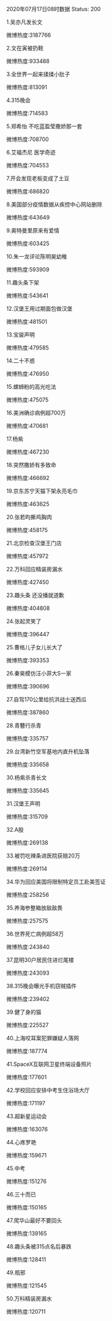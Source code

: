 2020年07月17日08时数据
Status: 200

1.吴亦凡发长文

微博热度:3187766

2.文在寅被扔鞋

微博热度:933488

3.全世界一起来揉揉小肚子

微博热度:813091

4.315晚会

微博热度:714583

5.郑希怡 不吃蓝盈莹撒娇那一套

微博热度:708700

6.艾福杰尼 医学奇迹

微博热度:704553

7.开会发现老板变成了土豆

微博热度:686820

8.美国部分疫情数据从疾控中心网站删除

微博热度:643649

9.奥特曼里原来有爱情

微博热度:603425

10.朱一龙评论陈明昊幼稚

微博热度:593909

11.趣头条下架

微博热度:543641

12.汉堡王用过期面包做汉堡

微博热度:481501

13.宝骏声明

微博热度:479585

14.二十不惑

微博热度:476950

15.螺蛳粉的高光吃法

微博热度:475075

16.美洲确诊病例超700万

微博热度:470681

17.杨紫

微博热度:467230

18.突然撒娇有多致命

微博热度:466692

19.京东苏宁天猫下架永亮毛巾

微博热度:463625

20.张若昀撕鸡胸肉

微博热度:458175

21.北京检查汉堡王门店

微博热度:457972

22.万科回应精装房漏水

微博热度:427450

23.趣头条 还没播就道歉

微博热度:404808

24.张起灵笑了

微博热度:396447

25.曹格儿子女儿长大了

微博热度:393353

26.秦昊模仿汪小菲大S一家

微博热度:390696

27.自驾170公里给抗洪战士送西瓜

微博热度:387860

28.青簪行杀青

微博热度:335757

29.台湾新竹空军基地内直升机坠落

微博热度:335658

30.杨紫杀青长文

微博热度:335645

31.汉堡王声明

微博热度:315709

32.A股

微博热度:269138

33.被罚吃辣条进医院获赔20万

微博热度:269114

34.华为回应美国将限制特定员工赴美签证

微博热度:258256

35.养海参整箱放敌敌畏

微博热度:257575

36.世界死亡病例超58万

微博热度:243840

37.昆明30户居民住进烂尾楼

微博热度:243093

38.315晚会曝光手机窃贼插件

微博热度:239402

39.健了身的猫

微博热度:225527

40.上海咬耳案犯罪嫌疑人落网

微博热度:187774

41.SpaceX互联网卫星终端设备照片

微博热度:177601

42.学校回应安排中考生住浴场大厅

微博热度:171197

43.超新星运动会

微博热度:163076

44.心疼罗艳

微博热度:159671

45.中考

微博热度:151276

46.三十而已

微博热度:150165

47.爬华山最好不要回头

微博热度:139165

48.趣头条被315点名后暴跌

微博热度:128411

49.瓶邪

微博热度:121545

50.万科精装房漏水

微博热度:120711

